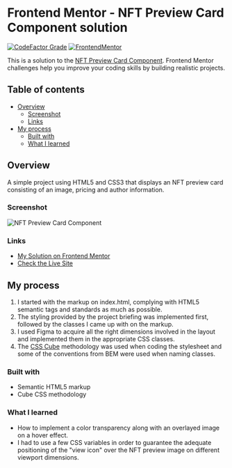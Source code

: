 # Frontend Mentor - NFT Preview Card Component solution

[![CodeFactor Grade](https://img.shields.io/codefactor/grade/github/EONRaider/QR-Code-Component?label=CodeFactor&logo=codefactor&style=flat-square)](https://www.codefactor.io/repository/github/eonraider/project-name)
[![FrontendMentor](https://img.shields.io/badge/FrontendMentor-EONRaider-blue?style=flat-square)](https://www.frontendmentor.io/profile/EONRaider)

This is a solution to the [NFT Preview Card Component](https://www.frontendmentor.io/challenges/nft-preview-card-component-SbdUL_w0U/hub). Frontend Mentor challenges help you improve your coding skills by building realistic projects.

## Table of contents

- [Overview](#overview)
  - [Screenshot](#screenshot)
  - [Links](#links)
- [My process](#my-process)
  - [Built with](#built-with)
  - [What I learned](#what-i-learned)

## Overview

A simple project using HTML5 and CSS3 that displays an NFT preview card consisting of an image, pricing and author information.

### Screenshot

![NFT Preview Card Component](https://github.com/EONRaider/NFT-Preview-Card-Component/assets/15611424/553e47e4-7906-48aa-a7f0-58dd4406a19a)

### Links
- [My Solution on Frontend Mentor](https://www.frontendmentor.io/solutions/responsive-html5css3-nft-preview-card-component-MB9r3Z65Hy)
- [Check the Live Site](https://eonraider-nft-preview-card-component.netlify.app/)

## My process

1. I started with the markup on index.html, complying with HTML5 semantic tags and standards as much as possible.
2. The styling provided by the project briefing was implemented first, followed by the classes I came up with on the markup.
3. I used Figma to acquire all the right dimensions involved in the layout and implemented them in the appropriate CSS classes.
4. The [CSS Cube](https://cube.fyi/) methodology was used when coding the stylesheet and some of the conventions from BEM were used when naming classes.

### Built with

- Semantic HTML5 markup
- Cube CSS methodology

### What I learned
- How to implement a color transparency along with an overlayed image on a hover effect.
- I had to use a few CSS variables in order to guarantee the adequate positioning of the "view icon" over the NFT preview image on different viewport dimensions.
